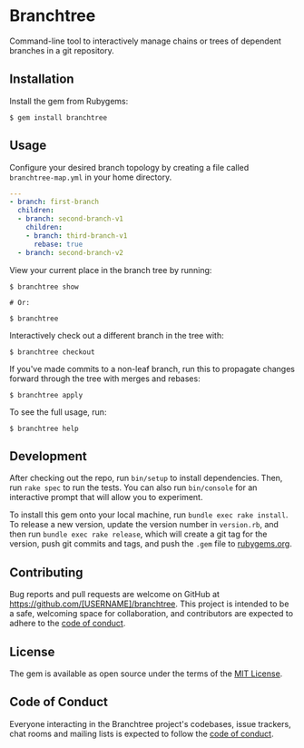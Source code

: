 # Branchtree

Command-line tool to interactively manage chains or trees of dependent branches in a git repository.

## Installation

Install the gem from Rubygems:

    $ gem install branchtree

## Usage

Configure your desired branch topology by creating a file called `branchtree-map.yml` in your home directory.

```yml
---
- branch: first-branch
  children:
  - branch: second-branch-v1
    children:
    - branch: third-branch-v1
      rebase: true
  - branch: second-branch-v2
```

View your current place in the branch tree by running:

```
$ branchtree show

# Or:

$ branchtree
```

Interactively check out a different branch in the tree with:

```
$ branchtree checkout
```

If you've made commits to a non-leaf branch, run this to propagate changes forward through the tree with merges and rebases:

```
$ branchtree apply
```

To see the full usage, run:

```
$ branchtree help
```

## Development

After checking out the repo, run `bin/setup` to install dependencies. Then, run `rake spec` to run the tests. You can also run `bin/console` for an interactive prompt that will allow you to experiment.

To install this gem onto your local machine, run `bundle exec rake install`. To release a new version, update the version number in `version.rb`, and then run `bundle exec rake release`, which will create a git tag for the version, push git commits and tags, and push the `.gem` file to [rubygems.org](https://rubygems.org).

## Contributing

Bug reports and pull requests are welcome on GitHub at https://github.com/[USERNAME]/branchtree. This project is intended to be a safe, welcoming space for collaboration, and contributors are expected to adhere to the [code of conduct](https://github.com/[USERNAME]/branchtree/blob/master/CODE_OF_CONDUCT.md).


## License

The gem is available as open source under the terms of the [MIT License](https://opensource.org/licenses/MIT).

## Code of Conduct

Everyone interacting in the Branchtree project's codebases, issue trackers, chat rooms and mailing lists is expected to follow the [code of conduct](https://github.com/[USERNAME]/branchtree/blob/master/CODE_OF_CONDUCT.md).
